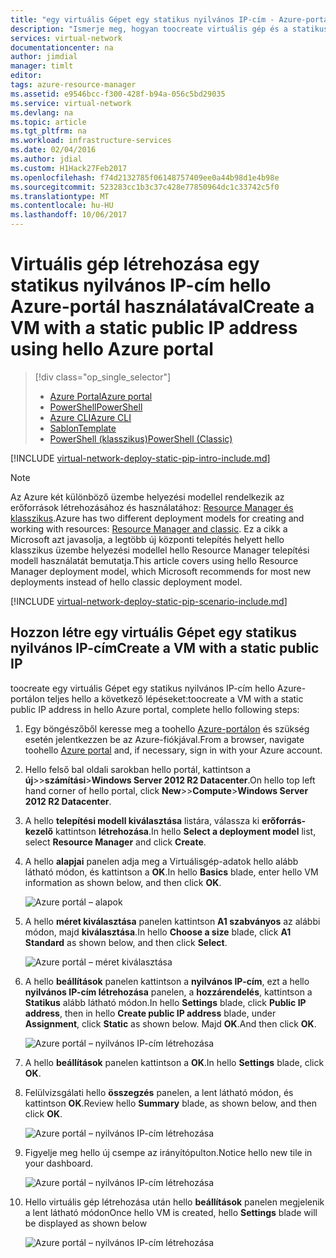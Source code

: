 ```yaml
---
title: "egy virtuális Gépet egy statikus nyilvános IP-cím - Azure-portálon aaaCreate |} Microsoft Docs"
description: "Ismerje meg, hogyan toocreate virtuális gép és a statikus nyilvános IP cím használatával hello Azure-portálon."
services: virtual-network
documentationcenter: na
author: jimdial
manager: timlt
editor: 
tags: azure-resource-manager
ms.assetid: e9546bcc-f300-428f-b94a-056c5bd29035
ms.service: virtual-network
ms.devlang: na
ms.topic: article
ms.tgt_pltfrm: na
ms.workload: infrastructure-services
ms.date: 02/04/2016
ms.author: jdial
ms.custom: H1Hack27Feb2017
ms.openlocfilehash: f74d2132785f06148757409ee0a44b98d1e4b98e
ms.sourcegitcommit: 523283cc1b3c37c428e77850964dc1c33742c5f0
ms.translationtype: MT
ms.contentlocale: hu-HU
ms.lasthandoff: 10/06/2017
---
```

# <a name="create-a-vm-with-a-static-public-ip-address-using-hello-azure-portal"></a><span data-ttu-id="39d21-103">Virtuális gép létrehozása egy statikus nyilvános IP-cím hello Azure-portál használatával</span><span class="sxs-lookup"><span data-stu-id="39d21-103">Create a VM with a static public IP address using hello Azure portal</span></span>

> [!div class="op_single_selector"]
> * [<span data-ttu-id="39d21-104">Azure Portal</span><span class="sxs-lookup"><span data-stu-id="39d21-104">Azure portal</span></span>](virtual-network-deploy-static-pip-arm-portal.md)
> * [<span data-ttu-id="39d21-105">PowerShell</span><span class="sxs-lookup"><span data-stu-id="39d21-105">PowerShell</span></span>](virtual-network-deploy-static-pip-arm-ps.md)
> * [<span data-ttu-id="39d21-106">Azure CLI</span><span class="sxs-lookup"><span data-stu-id="39d21-106">Azure CLI</span></span>](virtual-network-deploy-static-pip-arm-cli.md)
> * [<span data-ttu-id="39d21-107">Sablon</span><span class="sxs-lookup"><span data-stu-id="39d21-107">Template</span></span>](virtual-network-deploy-static-pip-arm-template.md)
> * [<span data-ttu-id="39d21-108">PowerShell (klasszikus)</span><span class="sxs-lookup"><span data-stu-id="39d21-108">PowerShell (Classic)</span></span>](virtual-networks-reserved-public-ip.md)

[!INCLUDE [virtual-network-deploy-static-pip-intro-include.md](../../includes/virtual-network-deploy-static-pip-intro-include.md)]

> [!NOTE]
> <span data-ttu-id="39d21-109">Az Azure két különböző üzembe helyezési modellel rendelkezik az erőforrások létrehozásához és használatához: [Resource Manager és klasszikus](../resource-manager-deployment-model.md).</span><span class="sxs-lookup"><span data-stu-id="39d21-109">Azure has two different deployment models for creating and working with resources:  [Resource Manager and classic](../resource-manager-deployment-model.md).</span></span> <span data-ttu-id="39d21-110">Ez a cikk a Microsoft azt javasolja, a legtöbb új központi telepítés helyett hello klasszikus üzembe helyezési modellel hello Resource Manager telepítési modell használatát bemutatja.</span><span class="sxs-lookup"><span data-stu-id="39d21-110">This article covers using hello Resource Manager deployment model, which Microsoft recommends for most new deployments instead of hello classic deployment model.</span></span>

[!INCLUDE [virtual-network-deploy-static-pip-scenario-include.md](../../includes/virtual-network-deploy-static-pip-scenario-include.md)]

## <a name="create-a-vm-with-a-static-public-ip"></a><span data-ttu-id="39d21-111">Hozzon létre egy virtuális Gépet egy statikus nyilvános IP-cím</span><span class="sxs-lookup"><span data-stu-id="39d21-111">Create a VM with a static public IP</span></span>

<span data-ttu-id="39d21-112">toocreate egy virtuális Gépet egy statikus nyilvános IP-cím hello Azure-portálon teljes hello a következő lépéseket:</span><span class="sxs-lookup"><span data-stu-id="39d21-112">toocreate a VM with a static public IP address in hello Azure portal, complete hello following steps:</span></span>

1. <span data-ttu-id="39d21-113">Egy böngészőből keresse meg a toohello [Azure-portálon](https://portal.azure.com) és szükség esetén jelentkezzen be az Azure-fiókjával.</span><span class="sxs-lookup"><span data-stu-id="39d21-113">From a browser, navigate toohello [Azure portal](https://portal.azure.com) and, if necessary, sign in with your Azure account.</span></span>
2. <span data-ttu-id="39d21-114">Hello felső bal oldali sarokban hello portál, kattintson a **új**>>**számítási**>**Windows Server 2012 R2 Datacenter**.</span><span class="sxs-lookup"><span data-stu-id="39d21-114">On hello top left hand corner of hello portal, click **New**>>**Compute**>**Windows Server 2012 R2 Datacenter**.</span></span>
3. <span data-ttu-id="39d21-115">A hello **telepítési modell kiválasztása** listára, válassza ki **erőforrás-kezelő** kattintson **létrehozása**.</span><span class="sxs-lookup"><span data-stu-id="39d21-115">In hello **Select a deployment model** list, select **Resource Manager** and click **Create**.</span></span>
4. <span data-ttu-id="39d21-116">A hello **alapjai** panelen adja meg a Virtuálisgép-adatok hello alább látható módon, és kattintson a **OK**.</span><span class="sxs-lookup"><span data-stu-id="39d21-116">In hello **Basics** blade, enter hello VM information as shown below, and then click **OK**.</span></span>
   
    ![Azure portál – alapok](./media/virtual-network-deploy-static-pip-arm-portal/figure1.png)
5. <span data-ttu-id="39d21-118">A hello **méret kiválasztása** panelen kattintson **A1 szabványos** az alábbi módon, majd **kiválasztása**.</span><span class="sxs-lookup"><span data-stu-id="39d21-118">In hello **Choose a size** blade, click **A1 Standard** as shown below, and then click **Select**.</span></span>
   
    ![Azure portál – méret kiválasztása](./media/virtual-network-deploy-static-pip-arm-portal/figure2.png)
6. <span data-ttu-id="39d21-120">A hello **beállítások** panelen kattintson a **nyilvános IP-cím**, ezt a hello **nyilvános IP-cím létrehozása** panelen, a **hozzárendelés**, kattintson a **Statikus** alább látható módon.</span><span class="sxs-lookup"><span data-stu-id="39d21-120">In hello **Settings** blade, click **Public IP address**, then in hello **Create public IP address** blade, under **Assignment**, click **Static** as shown below.</span></span> <span data-ttu-id="39d21-121">Majd **OK**.</span><span class="sxs-lookup"><span data-stu-id="39d21-121">And then click **OK**.</span></span>
   
    ![Azure portál – nyilvános IP-cím létrehozása](./media/virtual-network-deploy-static-pip-arm-portal/figure3.png)
7. <span data-ttu-id="39d21-123">A hello **beállítások** panelen kattintson a **OK**.</span><span class="sxs-lookup"><span data-stu-id="39d21-123">In hello **Settings** blade, click **OK**.</span></span>
8. <span data-ttu-id="39d21-124">Felülvizsgálati hello **összegzés** panelen, a lent látható módon, és kattintson **OK**.</span><span class="sxs-lookup"><span data-stu-id="39d21-124">Review hello **Summary** blade, as shown below, and then click **OK**.</span></span>
   
    ![Azure portál – nyilvános IP-cím létrehozása](./media/virtual-network-deploy-static-pip-arm-portal/figure4.png)
9. <span data-ttu-id="39d21-126">Figyelje meg hello új csempe az irányítópulton.</span><span class="sxs-lookup"><span data-stu-id="39d21-126">Notice hello new tile in your dashboard.</span></span>
   
    ![Azure portál – nyilvános IP-cím létrehozása](./media/virtual-network-deploy-static-pip-arm-portal/figure5.png)
10. <span data-ttu-id="39d21-128">Hello virtuális gép létrehozása után hello **beállítások** panelen megjelenik a lent látható módon</span><span class="sxs-lookup"><span data-stu-id="39d21-128">Once hello VM is created, hello **Settings** blade will be displayed as shown below</span></span>
    
    ![Azure portál – nyilvános IP-cím létrehozása](./media/virtual-network-deploy-static-pip-arm-portal/figure6.png)

